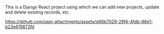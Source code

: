 This is a Django React project using which we can add new projects, update and delete existing records, etc. 


https://github.com/user-attachments/assets/d46b7029-29f4-4fdb-86e1-b23e619872fd

